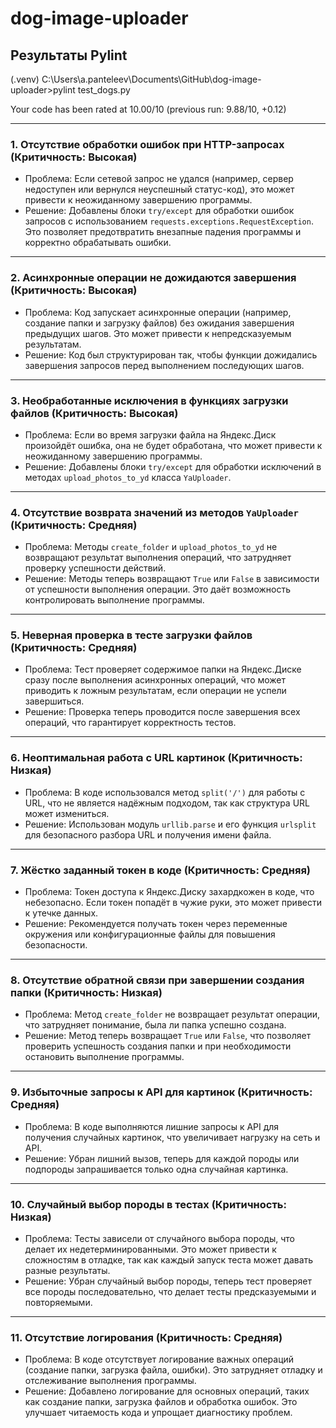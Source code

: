 # dog-image-uploader

## Результаты Pylint

(.venv) C:\Users\a.panteleev\Documents\GitHub\dog-image-uploader>pylint test_dogs.py

Your code has been rated at 10.00/10 (previous run: 9.88/10, +0.12)

---



### 1. **Отсутствие обработки ошибок при HTTP-запросах (Критичность: Высокая)**

* Проблема: Если сетевой запрос не удался (например, сервер недоступен или вернулся неуспешный статус-код), это может привести к неожиданному завершению программы.
* Решение: Добавлены блоки `try/except` для обработки ошибок запросов с использованием `requests.exceptions.RequestException`. Это позволяет предотвратить внезапные падения программы и корректно обрабатывать ошибки.

---

### 2. **Асинхронные операции не дожидаются завершения (Критичность: Высокая)**

* Проблема: Код запускает асинхронные операции (например, создание папки и загрузку файлов) без ожидания завершения предыдущих шагов. Это может привести к непредсказуемым результатам.
* Решение: Код был структурирован так, чтобы функции дожидались завершения запросов перед выполнением последующих шагов.

---

### 3. **Необработанные исключения в функциях загрузки файлов (Критичность: Высокая)**

* Проблема: Если во время загрузки файла на Яндекс.Диск произойдёт ошибка, она не будет обработана, что может привести к неожиданному завершению программы.
* Решение: Добавлены блоки `try/except` для обработки исключений в методах `upload_photos_to_yd` класса `YaUploader`.

---

### 4. **Отсутствие возврата значений из методов `YaUploader` (Критичность: Средняя)**

* Проблема: Методы `create_folder` и `upload_photos_to_yd` не возвращают результат выполнения операций, что затрудняет проверку успешности действий.
* Решение: Методы теперь возвращают `True` или `False` в зависимости от успешности выполнения операции. Это даёт возможность контролировать выполнение программы.

---

### 5. **Неверная проверка в тесте загрузки файлов (Критичность: Средняя)**

* Проблема: Тест проверяет содержимое папки на Яндекс.Диске сразу после выполнения асинхронных операций, что может приводить к ложным результатам, если операции не успели завершиться.
* Решение: Проверка теперь проводится после завершения всех операций, что гарантирует корректность тестов.

---

### 6. **Неоптимальная работа с URL картинок (Критичность: Низкая)**

* Проблема: В коде использовался метод `split('/')` для работы с URL, что не является надёжным подходом, так как структура URL может измениться.
* Решение: Использован модуль `urllib.parse` и его функция `urlsplit` для безопасного разбора URL и получения имени файла.

---

### 7. **Жёстко заданный токен в коде (Критичность: Средняя)**

* Проблема: Токен доступа к Яндекс.Диску захардкожен в коде, что небезопасно. Если токен попадёт в чужие руки, это может привести к утечке данных.
* Решение: Рекомендуется получать токен через переменные окружения или конфигурационные файлы для повышения безопасности.

---

### 8. **Отсутствие обратной связи при завершении создания папки (Критичность: Низкая)**

* Проблема: Метод `create_folder` не возвращает результат операции, что затрудняет понимание, была ли папка успешно создана.
* Решение: Метод теперь возвращает `True` или `False`, что позволяет проверить успешность создания папки и при необходимости остановить выполнение программы.

---

### 9. **Избыточные запросы к API для картинок (Критичность: Средняя)**

* Проблема: В коде выполняются лишние запросы к API для получения случайных картинок, что увеличивает нагрузку на сеть и API.
* Решение: Убран лишний вызов, теперь для каждой породы или подпороды запрашивается только одна случайная картинка.

---

### 10. **Случайный выбор породы в тестах (Критичность: Низкая)**

* Проблема: Тесты зависели от случайного выбора породы, что делает их недетерминированными. Это может привести к сложностям в отладке, так как каждый запуск теста может давать разные результаты.
* Решение: Убран случайный выбор породы, теперь тест проверяет все породы последовательно, что делает тесты предсказуемыми и повторяемыми.

---

### 11. **Отсутствие логирования (Критичность: Средняя)**

* Проблема: В коде отсутствует логирование важных операций (создание папки, загрузка файла, ошибки). Это затрудняет отладку и отслеживание выполнения программы.
* Решение: Добавлено логирование для основных операций, таких как создание папки, загрузка файлов и обработка ошибок. Это улучшает читаемость кода и упрощает диагностику проблем.
